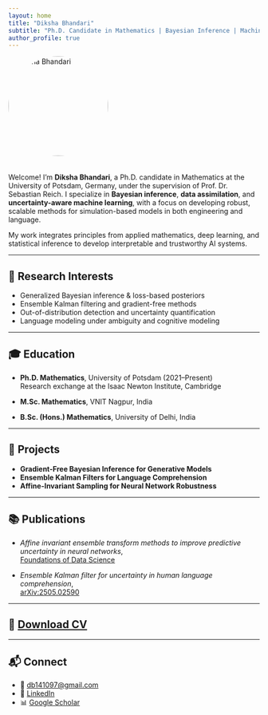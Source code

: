 ```yaml
---
layout: home
title: "Diksha Bhandari"
subtitle: "Ph.D. Candidate in Mathematics | Bayesian Inference | Machine Learning | Uncertainty Quantification"
author_profile: true
---
```


<img src="/images/profile_image_1.jpg" width="200" style="border-radius: 100px; margin-bottom: 20px;" alt="Diksha Bhandari">

Welcome! I’m **Diksha Bhandari**, a Ph.D. candidate in Mathematics at the University of Potsdam, Germany, under the supervision of Prof. Dr. Sebastian Reich. I specialize in **Bayesian inference**, **data assimilation**, and **uncertainty-aware machine learning**, with a focus on developing robust, scalable methods for simulation-based models in both engineering and language.

My work integrates principles from applied mathematics, deep learning, and statistical inference to develop interpretable and trustworthy AI systems.

---

## 🔬 Research Interests

- Generalized Bayesian inference & loss-based posteriors  
- Ensemble Kalman filtering and gradient-free methods  
- Out-of-distribution detection and uncertainty quantification  
- Language modeling under ambiguity and cognitive modeling

---

## 🎓 Education

- **Ph.D. Mathematics**, University of Potsdam (2021–Present)  
  Research exchange at the Isaac Newton Institute, Cambridge

- **M.Sc. Mathematics**, VNIT Nagpur, India  
- **B.Sc. (Hons.) Mathematics**, University of Delhi, India

---

## 🚀 Projects

- **Gradient-Free Bayesian Inference for Generative Models**  
- **Ensemble Kalman Filters for Language Comprehension**  
- **Affine-Invariant Sampling for Neural Network Robustness**

---

## 📚 Publications

- *Affine invariant ensemble transform methods to improve predictive uncertainty in neural networks*,  
  [Foundations of Data Science](https://www.aimsciences.org/article/doi/10.3934/fods.2024040)

- *Ensemble Kalman filter for uncertainty in human language comprehension*,  
  [arXiv:2505.02590](https://arxiv.org/abs/2505.02590)

---

## 📄 [Download CV](https://github.com/dikshab14/dikshab14.github.io/raw/main/files/Diksha-Bhandari-Resume.pdf)

---

## 📬 Connect

- 📧 [db141097@gmail.com](mailto:db141097@gmail.com)  
- 🔗 [LinkedIn](https://www.linkedin.com/in/diksha-bhandari/)  
- 📊 [Google Scholar](https://scholar.google.de/citations?user=cqxv9PAAAAAJ&hl=en)
